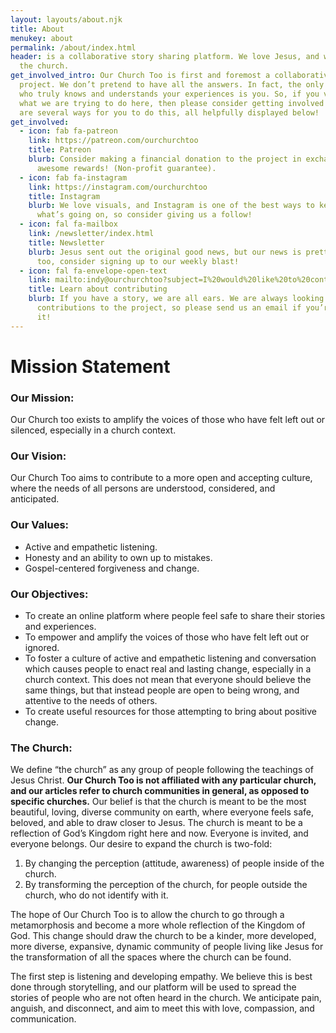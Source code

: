 ```yaml
---
layout: layouts/about.njk
title: About
menukey: about
permalink: /about/index.html
header: is a collaborative story sharing platform. We love Jesus, and we love
  the church.
get_involved_intro: Our Church Too is first and foremost a collaborative
  project. We don’t pretend to have all the answers. In fact, the only person
  who truly knows and understands your experiences is you. So, if you vibe with
  what we are trying to do here, then please consider getting involved! There
  are several ways for you to do this, all helpfully displayed below!
get_involved:
  - icon: fab fa-patreon
    link: https://patreon.com/ourchurchtoo
    title: Patreon
    blurb: Consider making a financial donation to the project in exchange for some
      awesome rewards! (Non-profit guarantee).
  - icon: fab fa-instagram
    link: https://instagram.com/ourchurchtoo
    title: Instagram
    blurb: We love visuals, and Instagram is one of the best ways to keep up with
      what’s going on, so consider giving us a follow!
  - icon: fal fa-mailbox
    link: /newsletter/index.html
    title: Newsletter
    blurb: Jesus sent out the original good news, but our news is pretty awesome
      too, consider signing up to our weekly blast!
  - icon: fal fa-envelope-open-text
    link: mailto:indy@ourchurchtoo?subject=I%20would%20like%20to%20contribute
    title: Learn about contributing
    blurb: If you have a story, we are all ears. We are always looking for
      contributions to the project, so please send us an email if you’re into
      it!
---
```

# Mission Statement

### Our Mission:
Our Church too exists to amplify the voices of those who have felt left out or silenced, especially in a church context.

### Our Vision:
Our Church Too aims to contribute to a more open and accepting culture, where the needs of all persons are understood, considered, and anticipated.

### Our Values:

* Active and empathetic listening.
* Honesty and an ability to own up to mistakes.
* Gospel-centered forgiveness and change.

### Our Objectives:

* To create an online platform where people feel safe to share their stories and experiences.
* To empower and amplify the voices of those who have felt left out or ignored.
* To foster a culture of active and empathetic listening and conversation which causes people to enact real and lasting change, especially in a church context. This does not mean that everyone should believe the same things, but that instead people are open to being wrong, and attentive to the needs of others.
* To create useful resources for those attempting to bring about positive change.

### The Church:
We define “the church” as any group of people following the teachings of Jesus Christ. **Our Church Too is not affiliated with any particular church, and our articles refer to church communities in general, as opposed to specific churches.**
Our belief is that the church is meant to be the most beautiful, loving, diverse community on earth, where everyone feels safe, beloved, and able to draw closer to Jesus. The church is meant to be a reflection of God’s Kingdom right here and now. Everyone is invited, and everyone belongs.
Our desire to expand the church is two-fold:

1. By changing the perception (attitude, awareness) of people inside of the church.
2. By transforming the perception of the church, for people outside the church, who do not identify with it.

The hope of Our Church Too is to allow the church to go through a metamorphosis and become a more whole reflection of the Kingdom of God. This change should draw the church to be a kinder, more developed, more diverse, expansive, dynamic community of people living like Jesus for the transformation of all the spaces where the church can be found.

The first step is listening and developing empathy. We believe this is best done through storytelling, and our platform will be used to spread the stories of people who are not often heard in the church. We anticipate pain, anguish, and disconnect, and aim to meet this with love, compassion, and communication.